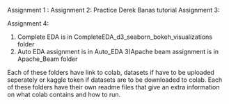 Assignment 1 :
Assignment 2: Practice Derek Banas tutorial
Assignment 3:







Assignment 4:

1) Complete EDA is in CompleteEDA_d3_seaborn_bokeh_visualizations folder
2) Auto EDA assignment is in Auto_EDA
3)Apache beam assignment is in Apache_Beam folder

Each of these folders have link to colab, datasets if have to be uploaded seperately or kaggle token if datasets are to be downloaded to colab.
Each of these folders have their own readme files that give an extra information on what colab contains and how to run.
